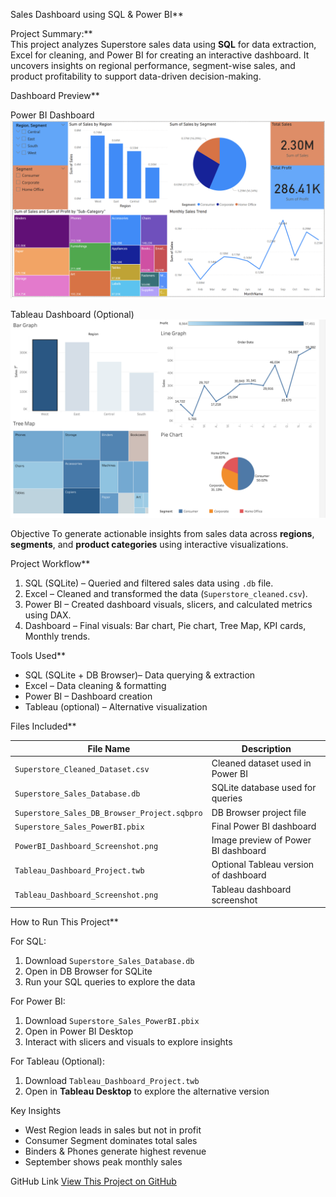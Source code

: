 Sales Dashboard using SQL & Power BI**  

Project Summary:**  
This project analyzes Superstore sales data using **SQL** for data extraction, Excel for cleaning, and Power BI  for creating an interactive dashboard. It uncovers insights on regional performance, segment-wise sales, and product profitability to support data-driven decision-making.  



Dashboard Preview**  

Power BI Dashboard
[![Power BI Dashboard](PowerBI_Dashboard_Screenshot.png)](PowerBI_Dashboard_Screenshot.png)



Tableau Dashboard (Optional)
[![Tableau Dashboard](Tableau_Dashboard_Screenshot.png)](Tableau_Dashboard_Screenshot.png)




Objective
To generate actionable insights from sales data across **regions**, **segments**, and **product categories** using interactive visualizations.  


Project Workflow**  

1. SQL (SQLite) – Queried and filtered sales data using `.db` file.  
2. Excel – Cleaned and transformed the data (`Superstore_cleaned.csv`).  
3. Power BI – Created dashboard visuals, slicers, and calculated metrics using DAX.  
4. Dashboard – Final visuals: Bar chart, Pie chart, Tree Map, KPI cards, Monthly trends.  



Tools Used**  
- SQL (SQLite + DB Browser)– Data querying & extraction  
- Excel – Data cleaning & formatting  
- Power BI – Dashboard creation  
- Tableau (optional) – Alternative visualization  



Files Included**  

| File Name                          | Description |
|------------------------------------|-------------|
| `Superstore_Cleaned_Dataset.csv`   | Cleaned dataset used in Power BI |
| `Superstore_Sales_Database.db`     | SQLite database used for queries |
| `Superstore_Sales_DB_Browser_Project.sqbpro` | DB Browser project file |
| `Superstore_Sales_PowerBI.pbix`    | Final Power BI dashboard |
| `PowerBI_Dashboard_Screenshot.png` | Image preview of Power BI dashboard |
| `Tableau_Dashboard_Project.twb`    | Optional Tableau version of dashboard |
| `Tableau_Dashboard_Screenshot.png` | Tableau dashboard screenshot |


How to Run This Project**  


For SQL:
1. Download `Superstore_Sales_Database.db`  
2. Open in DB Browser for SQLite
3. Run your SQL queries to explore the data  

For Power BI:
1. Download `Superstore_Sales_PowerBI.pbix`  
2. Open in Power BI Desktop
3. Interact with slicers and visuals to explore insights  

For Tableau (Optional):
1. Download `Tableau_Dashboard_Project.twb`  
2. Open in **Tableau Desktop** to explore the alternative version  


Key Insights
- West Region leads in sales but not in profit  
- Consumer Segment dominates total sales  
- Binders & Phones generate highest revenue  
- September shows peak monthly sales  



GitHub Link
[View This Project on GitHub](https://github.com/CMVaishnav/Sales-Dashboard-SQL-PowerBI)
